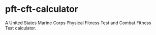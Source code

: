 # pft-cft-calculator
A United States Marine Corps Physical Fitness Test and Combat Fitness Test calculator.
